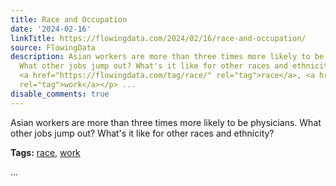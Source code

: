 ```yaml
---
title: Race and Occupation
date: '2024-02-16'
linkTitle: https://flowingdata.com/2024/02/16/race-and-occupation/
source: FlowingData
description: Asian workers are more than three times more likely to be physicians.
  What other jobs jump out? What's it like for other races and ethnicity?<p><strong>Tags:</strong>
  <a href="https://flowingdata.com/tag/race/" rel="tag">race</a>, <a href="https://flowingdata.com/tag/work/"
  rel="tag">work</a></p> ...
disable_comments: true
---
```

Asian workers are more than three times more likely to be physicians. What other jobs jump out? What's it like for other races and ethnicity?<p><strong>Tags:</strong> <a href="https://flowingdata.com/tag/race/" rel="tag">race</a>, <a href="https://flowingdata.com/tag/work/" rel="tag">work</a></p> ...